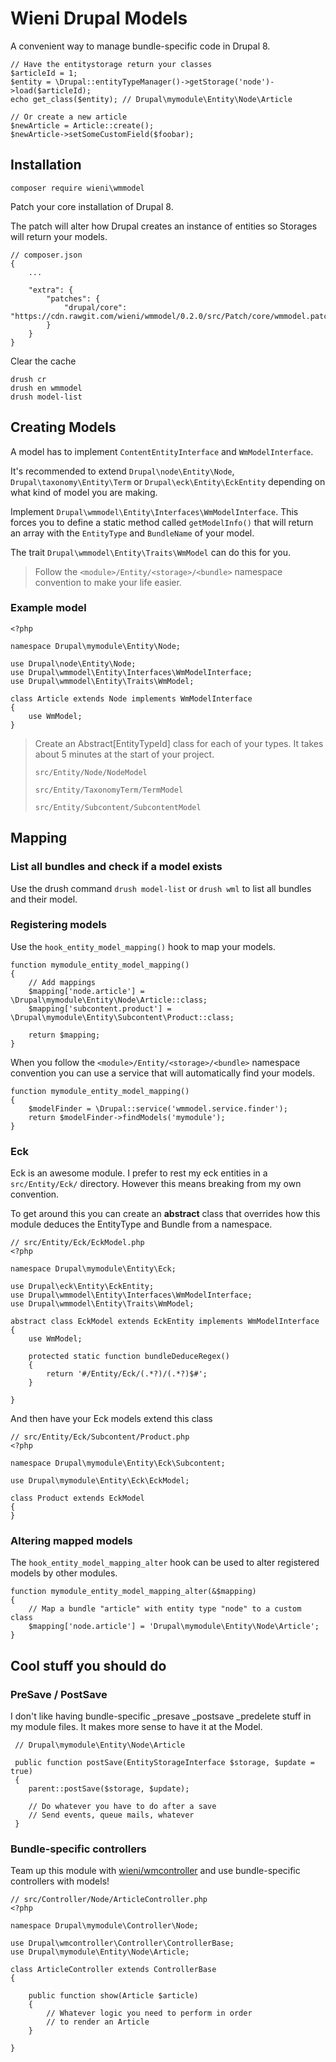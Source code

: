 # Wieni Drupal Models

A convenient way to manage bundle-specific code in Drupal 8.

```
// Have the entitystorage return your classes
$articleId = 1;
$entity = \Drupal::entityTypeManager()->getStorage('node')->load($articleId);
echo get_class($entity); // Drupal\mymodule\Entity\Node\Article

// Or create a new article
$newArticle = Article::create();
$newArticle->setSomeCustomField($foobar);
```

## Installation

```
composer require wieni\wmmodel
```

Patch your core installation of Drupal 8.

The patch will alter how Drupal creates an instance of entities so Storages will return your models.

```
// composer.json
{
    ...
    
    "extra": {
        "patches": {
            "drupal/core": "https://cdn.rawgit.com/wieni/wmmodel/0.2.0/src/Patch/core/wmmodel.patch"
        }
    }
}
```

Clear the cache

```
drush cr
drush en wmmodel
drush model-list
```

## Creating Models

A model has to implement `ContentEntityInterface` and `WmModelInterface`.

It's recommended to extend `Drupal\node\Entity\Node`, `Drupal\taxonomy\Entity\Term` or `Drupal\eck\Entity\EckEntity` depending on what kind of model you are making.

Implement `Drupal\wmmodel\Entity\Interfaces\WmModelInterface`. This forces you to define a static method called `getModelInfo()` that will return an array with the `EntityType` and `BundleName` of your model.

The trait `Drupal\wmmodel\Entity\Traits\WmModel` can do this for you.

> Follow the `<module>/Entity/<storage>/<bundle>` namespace convention to make your life easier.

### Example model

```
<?php

namespace Drupal\mymodule\Entity\Node;

use Drupal\node\Entity\Node;
use Drupal\wmmodel\Entity\Interfaces\WmModelInterface;
use Drupal\wmmodel\Entity\Traits\WmModel;

class Article extends Node implements WmModelInterface
{
    use WmModel;
}
```

> Create an Abstract[EntityTypeId] class for each of your types.
> It takes about 5 minutes at the start of your project.
>
> `src/Entity/Node/NodeModel`
> 
> `src/Entity/TaxonomyTerm/TermModel`
>
> `src/Entity/Subcontent/SubcontentModel`

## Mapping

### List all bundles and check if a model exists

Use the drush command `drush model-list` or `drush wml` to list all bundles and their model.

### Registering models
Use the `hook_entity_model_mapping()` hook to map your models.

```
function mymodule_entity_model_mapping()
{
    // Add mappings
    $mapping['node.article'] = \Drupal\mymodule\Entity\Node\Article::class;
    $mapping['subcontent.product'] = \Drupal\mymodule\Entity\Subcontent\Product::class;

    return $mapping;
}
```

When you follow the `<module>/Entity/<storage>/<bundle>` namespace convention you can use a service that will automatically find your models.

```
function mymodule_entity_model_mapping()
{
    $modelFinder = \Drupal::service('wmmodel.service.finder');
    return $modelFinder->findModels('mymodule');
}
```

### Eck

Eck is an awesome module. I prefer to rest my eck entities in a `src/Entity/Eck/` directory. However this means breaking from my own convention.

To get around this you can create an **abstract** class that overrides how this module deduces the EntityType and Bundle from a namespace.

```
// src/Entity/Eck/EckModel.php
<?php

namespace Drupal\mymodule\Entity\Eck;

use Drupal\eck\Entity\EckEntity;
use Drupal\wmmodel\Entity\Interfaces\WmModelInterface;
use Drupal\wmmodel\Entity\Traits\WmModel;

abstract class EckModel extends EckEntity implements WmModelInterface
{
    use WmModel;

    protected static function bundleDeduceRegex()
    {
        return '#/Entity/Eck/(.*?)/(.*?)$#';
    }

}
```

And then have your Eck models extend this class

```
// src/Entity/Eck/Subcontent/Product.php
<?php

namespace Drupal\mymodule\Entity\Eck\Subcontent;

use Drupal\mymodule\Entity\Eck\EckModel;

class Product extends EckModel
{
}
```

### Altering mapped models

The `hook_entity_model_mapping_alter` hook can be used to alter registered models by other modules.
 
```
function mymodule_entity_model_mapping_alter(&$mapping)
{
    // Map a bundle "article" with entity type "node" to a custom class
    $mapping['node.article'] = 'Drupal\mymodule\Entity\Node\Article';
}
```

## Cool stuff you should do

### PreSave / PostSave

I don't like having bundle-specific _presave _postsave _predelete stuff in my module files.
It makes more sense to have it at the Model.
 
```
 // Drupal\mymodule\Entity\Node\Article
 
 public function postSave(EntityStorageInterface $storage, $update = true)
 {
    parent::postSave($storage, $update);
    
    // Do whatever you have to do after a save
    // Send events, queue mails, whatever
 }
```

### Bundle-specific controllers

Team up this module with [wieni/wmcontroller](https://github.com/wieni/wmcontroller) and use bundle-specific controllers with models!

```
// src/Controller/Node/ArticleController.php
<?php

namespace Drupal\mymodule\Controller\Node;

use Drupal\wmcontroller\Controller\ControllerBase;
use Drupal\mymodule\Entity\Node\Article;

class ArticleController extends ControllerBase
{

    public function show(Article $article)
    {
        // Whatever logic you need to perform in order
        // to render an Article
    }

}
```
